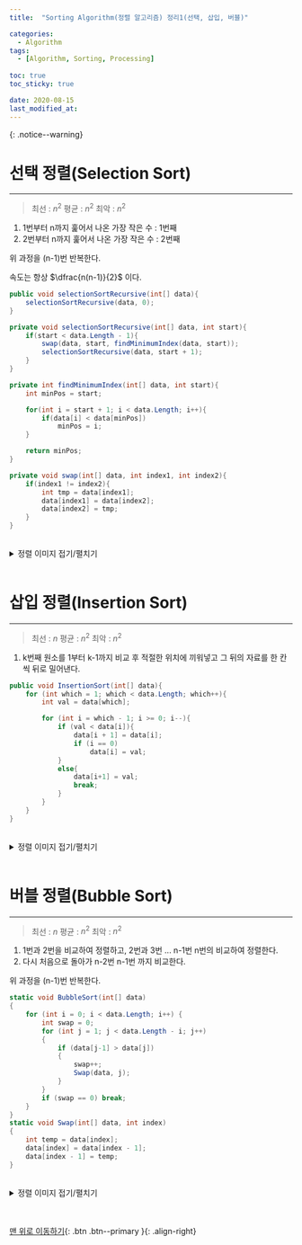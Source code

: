 ```yaml
---
title:  "Sorting Algorithm(정렬 알고리즘) 정리1(선택, 삽입, 버블)" 

categories:
  - Algorithm
tags:
  - [Algorithm, Sorting, Processing]
 
toc: true
toc_sticky: true

date: 2020-08-15
last_modified_at: 
---
```


{: .notice--warning}

# 선택 정렬(Selection Sort)
---
> 최선 : $n^2$ 평균 : $n^2$ 최악 : $n^2$

1. 1번부터 n까지 훑어서 나온 가장 작은 수 : 1번째
2. 2번부터 n까지 훑어서 나온 가장 작은 수 : 2번째

위 과정을 (n-1)번 반복한다. 

속도는 항상 $\dfrac{n(n-1)}{2}$ 이다.

```cs
public void selectionSortRecursive(int[] data){
    selectionSortRecursive(data, 0);
}

private void selectionSortRecursive(int[] data, int start){
    if(start < data.Length - 1){
        swap(data, start, findMinimumIndex(data, start));
        selectionSortRecursive(data, start + 1);
    }
}

private int findMinimumIndex(int[] data, int start){
    int minPos = start;

    for(int i = start + 1; i < data.Length; i++){
        if(data[i] < data[minPos])
            minPos = i;
    }

    return minPos;
}

private void swap(int[] data, int index1, int index2){
    if(index1 != index2){
        int tmp = data[index1];
        data[index1] = data[index2];
        data[index2] = tmp;
    }
}
```
<br>
<details>
<summary>정렬 이미지 접기/펼치기</summary>
<div markdown="1">

정순

![선택정렬-정순](https://user-images.githubusercontent.com/33146320/90402550-95446000-e0da-11ea-930b-56211495593f.gif)

<br>

역순

![선택정렬-역순](https://user-images.githubusercontent.com/33146320/90402548-95446000-e0da-11ea-87d9-c05fb52a115e.gif)

<br>

랜덤

![선택정렬-랜덤](https://media.giphy.com/media/QVNw6BSYGcv2gGzoGe/giphy.gif)

</div>
</details>
<br>

# 삽입 정렬(Insertion Sort)
---
> 최선 : $n$ 평균 : $n^2$ 최악 : $n^2$

1. k번째 원소를 1부터 k-1까지 비교 후 적절한 위치에 끼워넣고 그 뒤의 자료를 한 칸씩 뒤로 밀어낸다.

```cs
public void InsertionSort(int[] data){
    for (int which = 1; which < data.Length; which++){
        int val = data[which];

        for (int i = which - 1; i >= 0; i--){
            if (val < data[i]){
                data[i + 1] = data[i];
                if (i == 0)
                    data[i] = val;
            }
            else{
                data[i+1] = val;
                break;
            }
        }
    }
}
```
<br>
<details>
<summary>정렬 이미지 접기/펼치기</summary>
<div markdown="1">

정순

![삽입정렬-정순](https://user-images.githubusercontent.com/33146320/90415371-f6286400-e0eb-11ea-9d5d-37e4f322133b.gif)

<br>

역순

![삽입정렬-역순](https://user-images.githubusercontent.com/33146320/90415378-f7599100-e0eb-11ea-8eec-a3f752fd968d.gif)

<br>

랜덤

![삽입정렬-랜덤](https://user-images.githubusercontent.com/33146320/90415376-f6c0fa80-e0eb-11ea-9d92-07a8a2c1a462.gif)

</div>
</details>
<br>

# 버블 정렬(Bubble Sort)
---
> 최선 : $n$ 평균 : $n^2$ 최악 : $n^2$

1. 1번과 2번을 비교하여 정렬하고, 2번과 3번 ... n-1번 n번의 비교하여 정렬한다.
2. 다시 처음으로 돌아가 n-2번 n-1번 까지 비교한다.

위 과정을 (n-1)번 반복한다.

```cs
static void BubbleSort(int[] data)
{
    for (int i = 0; i < data.Length; i++) {
        int swap = 0;
        for (int j = 1; j < data.Length - i; j++)
        {
            if (data[j-1] > data[j])
            {
                swap++;
                Swap(data, j);
            }
        }
        if (swap == 0) break;
    }
}
static void Swap(int[] data, int index)
{
    int temp = data[index];
    data[index] = data[index - 1];
    data[index - 1] = temp;
}
```

<br>
<details>
<summary>정렬 이미지 접기/펼치기</summary>
<div markdown="1">

정순

![버블정렬-정순](https://user-images.githubusercontent.com/33146320/90515013-f6346c80-e19c-11ea-9155-05d917b44b97.gif)

<br>

역순

![버블정렬-역순](https://user-images.githubusercontent.com/33146320/90515017-f7fe3000-e19c-11ea-8bc2-ffbd802872eb.gif)

<br>

랜덤

![버블정렬-랜덤](https://user-images.githubusercontent.com/33146320/90515021-f896c680-e19c-11ea-86ff-2c5db856eff8.gif)

</div>
</details>
<br>

<br>

[맨 위로 이동하기](#){: .btn .btn--primary }{: .align-right}